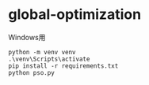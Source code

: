 # global-optimization

Windows用

```
python -m venv venv
.\venv\Scripts\activate
pip install -r requirements.txt
python pso.py
```
